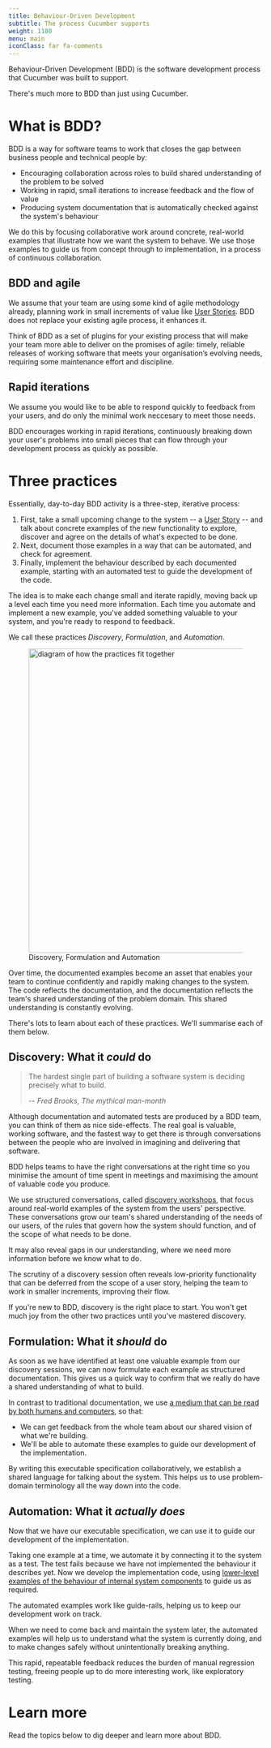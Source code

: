 ```yaml
---
title: Behaviour-Driven Development
subtitle: The process Cucumber supports
weight: 1180
menu: main
iconClass: far fa-comments
---
```


Behaviour-Driven Development (BDD) is the software development process that Cucumber was built to support.

There's much more to BDD than just using Cucumber.

# What is BDD?

BDD is a way for software teams to work that closes the gap between business people and technical people by:

* Encouraging collaboration across roles to build shared understanding of the problem to be solved
* Working in rapid, small iterations to increase feedback and the flow of value
* Producing system documentation that is automatically checked against the system's behaviour

We do this by focusing collaborative work around concrete, real-world examples that illustrate how we want the system to behave. We use those examples to guide us from concept through to implementation, in a process of continuous collaboration.

## BDD and agile

We assume that your team are using some kind of agile methodology already, planning work in small increments of value like [User Stories]. BDD does not replace your existing agile process, it enhances it.

Think of BDD as a set of plugins for your existing process that will make your team more able to deliver on the promises of agile: timely, reliable releases of working software that meets your organisation’s evolving needs, requiring some maintenance effort and discipline.

## Rapid iterations

We assume you would like to be able to respond quickly to feedback from your users, and do only the minimal work neccesary to meet those needs.

BDD encourages working in rapid iterations, continuously breaking down your user's problems into small pieces that can flow through your development process as quickly as possible.

# Three practices

Essentially, day-to-day BDD activity is a three-step, iterative process:

1. First, take a small upcoming change to the system -- a [User Story] -- and talk about concrete examples of the new functionality to explore, discover and agree on the details of what's expected to be done.
2. Next, document those examples in a way that can be automated, and check for agreement.
3. Finally, implement the behaviour described by each documented example, starting with an automated test to guide the development of the code.

The idea is to make each change small and iterate rapidly, moving back up a level each time you need more information. Each time you automate and implement a new example, you've added something valuable to your system, and you're ready to respond to feedback.

We call these practices _Discovery_, _Formulation_, and _Automation_.

<figure>
  <img alt="diagram of how the practices fit together" src="/img/bdd-practices-diagram.png" width="600px">
  <figcaption>Discovery, Formulation and Automation</figcaption>
</figure> 

Over time, the documented examples become an asset that enables your team to continue confidently and rapidly making changes to the system. The code reflects the documentation, and the documentation reflects the team's shared understanding of the problem domain. This shared understanding is constantly evolving.

There's lots to learn about each of these practices. We'll summarise each of them below.

## Discovery: What it _could_ do

> The hardest single part of building a software system is deciding precisely what to build.
>
> -- <cite>Fred Brooks, The mythical man-month</cite>

Although documentation and automated tests are produced by a BDD team, you can think of them as nice side-effects. The real goal is valuable, working software, and the fastest way to get there is through conversations between the people who are involved in imagining and delivering that software.

BDD helps teams to have the right conversations at the right time so you minimise the amount of time spent in meetings and maximising the amount of valuable code you produce.

We use structured conversations, called [discovery workshops], that focus around real-world examples of the system from the users' perspective. These conversations grow our team's shared understanding of the needs of our users, of the rules that govern how the system should function, and of the scope of what needs to be done.

It may also reveal gaps in our understanding, where we need more information before we know what to do.

The scrutiny of a discovery session often reveals low-priority functionality that can be deferred from the scope of a user story, helping the team to work in smaller increments, improving their flow.

If you're new to BDD, discovery is the right place to start. You won't get much joy from the other two practices until you've mastered discovery.

## Formulation: What it _should_ do

As soon as we have identified at least one valuable example from our discovery sessions, we can now formulate each example as structured documentation. This gives us a quick way to confirm that we really do have a shared understanding of what to build.

In contrast to traditional documentation, we use [a medium that can be read by both humans and computers](../gherkin), so that:

* We can get feedback from the whole team about our shared vision of what we're building.
* We'll be able to automate these examples to guide our development of the implementation.

By writing this executable specification collaboratively, we establish a shared language for talking about the system. This helps us to use problem-domain terminology all the way down into the code.

## Automation: What it _actually does_

Now that we have our executable specification, we can use it to guide our development of the implementation.

Taking one example at a time, we automate it by connecting it to the system as a test. The test fails because we have not implemented the behaviour it describes yet. Now we develop the implementation code, using [lower-level examples of the behaviour of internal system components](https://anarchycreek.com/2009/05/20/theyre-called-microtests/) to guide us as required.

The automated examples work like guide-rails, helping us to keep our development work on track.

When we need to come back and maintain the system later, the automated examples will help us to understand what the system is currently doing, and to make changes safely without unintentionally breaking anything.

This rapid, repeatable feedback reduces the burden of manual regression testing, freeing people up to do more interesting work, like exploratory testing.

# Learn more

Read the topics below to dig deeper and learn more about BDD.

[discovery workshops]: /docs/terms/discovery-workshop/
[User Story]: /docs/terms/user-story/
[User Stories]: /docs/terms/user-story/

